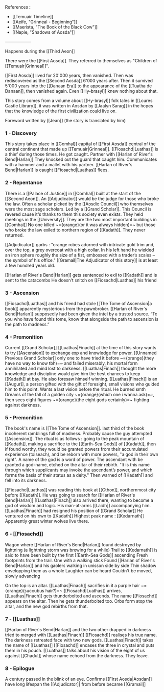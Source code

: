 References :
- [[Temuair Timeline]]
- [[Aeife, "Grinneal - Beginning"]]
- [[Maerista, "The Book of the Black Cow"]]
- [[Napie, "Shadows of Aosda"]]

——————

Happens during the [[Third Aeon]]

There were the [[First Aosda]]. They referred to themselves as "Children of [[Temuair|Grinneal]]".

[[First Aosda]] lived for 20'000 years, then vanished. Then was rediscovered as the [[Second Aosda]] 6'000 years after. Then it survived 5'000 years into the [[Danaan Era]] to the appearance of the [[Tuatha de Danaan]], then vanished again. Even [[Hy-brasyl]] knew nothing about that.

This story comes from a volume about [[Hy-brasyl]] folk tales in [[Loures Castle Library]], it was written in Aosdan by [[Jaalyn Sarag]] in the hopes that the knowledge of the first civilization could live on.

Foreword written by [[Jean]] (the story is translated by him)

### 1 - Discovery

This story takes place in [[Comhal]] capital of [[First Aosda]] central of the central continent that made up [[Temuair|Grinneal]].
[[Fiosachd|Luathas]] is a thief during those times. He got caught.
Partner with [[Harlan of River's Bend|Harlan]]
They knocked out the guard that caught him.
Communicates with a hammer and a mallet with his partner.
[[Harlan of River's Bend|Harlan]] is caught
[[Fiosachd|Luathas]] flees.

### 2 - Repentance

There is a [[Palace of Justice]] in [[Comhal]] built at the start of the [[Second Aeon]]. An [[Adjudicator]] would be the judge for those who broke the law. Often a scholar picked by the [[Aosdic Council]] who themselves were the most sage scholars. Led by a [[Grand Scholar]]. This Council is revered cause it's thanks to them this society even exists. They held meetings in the [[University]]. 
They are the two most important buildings in [[Comhal]]
No one killed ~={orange}(or it was always hidden)=~ but those who broke the law exiled to northern region of [[Kadath]]. They never returned.

[[Adjudicator]] garbs : "orange robes adorned with intricate gold trim and, over the top, a grey overcoat with a high collar. In his left hand he wielded an iron sphere roughly the size of a fist, embossed with a trader’s scales – the symbol of his office."
[[Gramail|The Adjudicator of this story]] is at least a few hundred years old.

[[Harlan of River's Bend|Harlan]] gets sentenced to exil to [[Kadath]] and is sent to the catacombs
He doesn't snitch on [[Fiosachd|Luathas]] his friend

### 3 - Ascension

[[Fiosachd|Luathas]] and his friend had stole [[The Tome of Ascension|a book]] apparently mysterious from the pawnbroker. [[Harlan of River's Bend|Harlan]] supposedly had been given the intel by a trusted source.
“To you who have found this tome, know that alongside the path to ascension is the path to madness.”

### 4 - Premonition

Current [[Grand Scholar]] [[Luathas|Finach]] at the time of this story wants to try [[Ascension]] to exchange exp and knowledge for power. [[Unnamed Previous Grand Scholar]] only one to have tried it before ~={orange}(they have no way to know tbh)=~ and failed miserably, his mortal form annihilated and mind lost to darkness. [[Luathas|Finach]] thought the more knowledge and discipline would give him the best chances to keep [[Kadath]] at bay. He also foresaw himself winning.
[[Luathas|Finach]] is an [[Augur]], a person gifted with the gift of foresight, small visions who guided him to this point.
Wants a last vision before the ritual. He burned smth
Dreams of the fall of a golden city ~={orange}(which one i wanna ask)=~, then sees eight figures ~={orange}(the eight gods certainly)=~ fighting against darkness.

### 5 - Premonition

The book's name is [[The Tome of Ascension]]. last third of the book incoherent ramblings full of madness. Probably cause the guy attempted [[Ascension]].
The ritual is as follows : going to the peak mountain of [[Kadath]], making a sacrifice to the [[Earth-Sea Gods]] of [[Kadath]], then if found worthy, they would be granted powers from their accumulated experience (toiseach), and be reborn with more powers, "a god in their own right".
A name of the god is a word of power. The ascendant with be granted a god-name, etched on the altar of their rebirth. "It is this name through which supplicants may invoke the ascendant’s power, and which forms the basis of their status as a deity."
Then warned of [[Kadath]] and fell into its darkness.

[[Fiosachd|Luathas]] was reading this book at [[Cthon]], northernmost city before [[Kadath]].  He was going to search for [[Harlan of River's Bend|Harlan]]
[[Luathas|Finach]] also arrived there, wanting to become a god of wisdom and logic. His man-at-arms [[Laidh]] accompanying him. 
[[Luathas|Finach]] had resigned his position of [[Grand Scholar]]
He ventured on his own to [[Kadath]]
Highest peak name : [[Kedarnath]]
Apparently great winter wolves live there.

### 6 - [[Fiosachd]]

Wagon where [[Harlan of River's Bend|Harlan]] found destroyed by lightning (a lightning storm was brewing for a while)
Trail to [[Kedarnath]] is said to have been built by the first [[Earth-Sea Gods]] ascending
Fresh footprints from the trail. One with a walking stick
Found [[Harlan of River's Bend|Harlan]] and his gaolers walking in unisson side by side Thin shadow envelopping them as a whole
Laughter can be heard
Couldn't be moved, slowly advancing

On the top is an altar. [[Luathas|Finach]] sacrifies in it a purple hair ~={orange}(succubus hair?)=~
[[Fiosachd|Luathas]] arrives, [[Luathas|Finach]] gets thunderbolted and ascends. The name [[Fiosachd]] appears on the altar. Then he gets thunderbolted too.
Orbs form atop the altar, and the new god rebirths from that.

### 7 - [[Luathas]]

[[Harlan of River's Bend|Harlan]] and the two other drapped in darkness tried to merged with [[Luathas|Finach]]
[[Fiosachd]] realises his true name.
The darkness retreated face with two new gods.
[[Luathas|Finach]] takes the name of [[Luathas]]
[[Fiosachd]] encases the three in crystal and puts them in his pouch. [[Luathas]] talks about his vision of the eight of us against [[Chadul]] whose name echoed from the darkness. They leave.

### 8 - Epilogue

A century passed in the blink of an eye.
Confirms [[First Aosda|Aosdan]] have long lifespan
the [[Adjudicator]] from before became [[Gramail]]